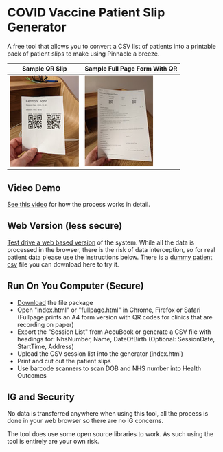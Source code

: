 
# COVID Vaccine Patient Slip Generator
A free tool that allows you to convert a CSV list of patients into a printable pack of patient slips to make using Pinnacle a breeze.

| Sample QR Slip  | Sample Full Page Form With QR |
| ------------- | ------------- |
| ![](https://github.com/DrMikeyS/COVIDVaccinePatientSlips/raw/main/demo.jpg?raw=true)   | ![](https://github.com/DrMikeyS/COVIDVaccinePatientSlips/raw/main/demo_full1.jpg?raw=true)  |


## Video Demo
[See this video](https://www.youtube.com/watch?v=GmWTVxI_sx4#t=50s) for how the process works in detail. 

##  Web Version (less secure)

[Test drive a web based version](https://durhamstudenthealth.co.uk/qr) of the system. While all the data is processed in the browser, there is the risk of data interception, so for real patient data please use the instructions below. There is a [dummy patient csv](https://raw.githubusercontent.com/DrMikeyS/COVIDVaccinePatientSlips/main/dummy-patient-list.csv) file you can download here to try it.

## Run On You Computer (Secure)

 - [Download](https://github.com/DrMikeyS/COVIDVaccinePatientSlips/archive/main.zip) the file package
 - Open "index.html" or "fullpage.html" in Chrome, Firefox or Safari (Fullpage prints an A4 form version with QR codes for clinics that are recording on paper)
 - Export the "Session List" from AccuBook or generate a CSV file with headings for: NhsNumber,	Name,	DateOfBirth (Optional:	SessionDate,	StartTime, Address)
 - Upload the CSV session list into the generator (index.html)
 - Print and cut out the patient slips
 - Use barcode scanners to scan DOB and NHS number into Health Outcomes 

## IG and Security
No data is transferred anywhere when using this tool, all the process is done in your web browser so there are no IG concerns.

The tool does use some open source libraries to work. As such using the tool is entirely are your own risk.
